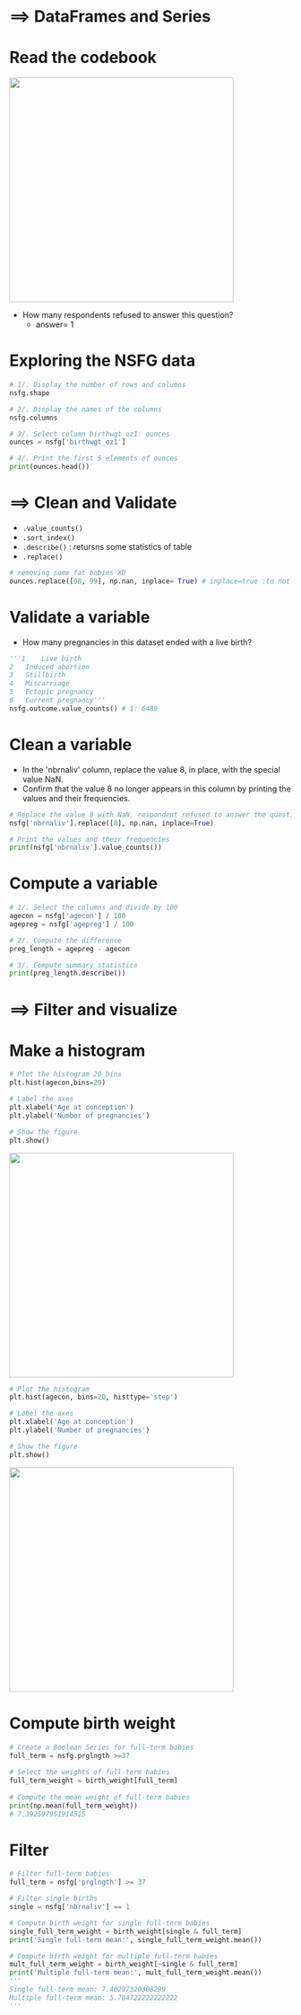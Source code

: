 # ==> DataFrames and Series
# Read the codebook
<img src="https://user-images.githubusercontent.com/51888893/211050478-b41bcc65-72d0-4db5-8dbe-007e2f5682b4.png" width=400px>

- How many respondents refused to answer this question?
  + answer= 1
# Exploring the NSFG data
```py
# 1/. Display the number of rows and columns
nsfg.shape

# 2/. Display the names of the columns
nsfg.columns

# 3/. Select column birthwgt_oz1: ounces
ounces = nsfg['birthwgt_oz1']

# 4/. Print the first 5 elements of ounces
print(ounces.head())
```
# ==> Clean and Validate
- `.value_counts()`
- `.sort_index()`
- `.describe()` : retursns some statistics of table
- `.replace()`
```py
# removing some fat babies XD
ounces.replace([98, 99], np.nan, inplace= True) # inplace=true :to not create new col
```
# Validate a variable
- How many pregnancies in this dataset ended with a live birth?
```py
'''1	Live birth
2	Induced abortion
3	Stillbirth
4	Miscarriage
5	Ectopic pregnancy
6	Current pregnancy'''
nsfg.outcome.value_counts() # 1: 6489
```
# Clean a variable
- In the 'nbrnaliv' column, replace the value 8, in place, with the special value NaN.
- Confirm that the value 8 no longer appears in this column by printing the values and their frequencies.
```py
# Replace the value 8 with NaN, respondent refused to answer the question.
nsfg['nbrnaliv'].replace([8], np.nan, inplace=True)

# Print the values and their frequencies
print(nsfg['nbrnaliv'].value_counts())
```
# Compute a variable
```py
# 1/. Select the columns and divide by 100
agecon = nsfg['agecon'] / 100
agepreg = nsfg['agepreg'] / 100

# 2/. Compute the difference
preg_length = agepreg - agecon

# 3/. Compute summary statistics
print(preg_length.describe())
```
# ==> Filter and visualize
# Make a histogram
```py
# Plot the histogram 20 bins
plt.hist(agecon,bins=20)

# Label the axes
plt.xlabel('Age at conception')
plt.ylabel('Number of pregnancies')

# Show the figure
plt.show()
```
<img src="https://user-images.githubusercontent.com/51888893/211064269-a9eb4a15-a13b-40e0-900d-362fc5ba6bdd.png" width=400px>

```py
# Plot the histogram
plt.hist(agecon, bins=20, histtype='step')

# Label the axes
plt.xlabel('Age at conception')
plt.ylabel('Number of pregnancies')

# Show the figure
plt.show()
```
<img src="https://user-images.githubusercontent.com/51888893/211064447-bb1ecd75-a9b7-4e5d-83a9-0e468536a285.png" width=400px>

# Compute birth weight
```py
# Create a Boolean Series for full-term babies
full_term = nsfg.prglngth >=37
 
# Select the weights of full-term babies
full_term_weight = birth_weight[full_term]
 
# Compute the mean weight of full-term babies
print(np.mean(full_term_weight))
# 7.392597951914515
```
# Filter
```py
# Filter full-term babies
full_term = nsfg['prglngth'] >= 37

# Filter single births
single = nsfg['nbrnaliv'] == 1

# Compute birth weight for single full-term babies
single_full_term_weight = birth_weight[single & full_term]
print('Single full-term mean:', single_full_term_weight.mean())

# Compute birth weight for multiple full-term babies
mult_full_term_weight = birth_weight[~single & full_term]
print('Multiple full-term mean:', mult_full_term_weight.mean())
'''
Single full-term mean: 7.40297320308299
Multiple full-term mean: 5.784722222222222
'''
```
